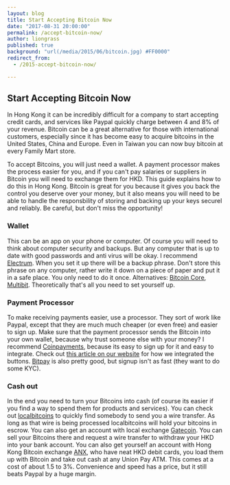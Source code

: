 ```yaml
---
layout: blog
title: Start Accepting Bitcoin Now
date: "2017-08-31 20:00:00"
permalink: /accept-bitcoin-now/
author: liongrass
published: true
background: "url(/media/2015/06/bitcoin.jpg) #FF0000"
redirect_from:
  - /2015-accept-bitcoin-now/

---
```


## Start Accepting Bitcoin Now

In Hong Kong it can be incredibly difficult for a company to start accepting credit cards, and services like Paypal quickly charge between 4 and 8% of your revenue. Bitcoin can be a great alternative for those with international customers, especially since it has become easy to acquire bitcoins in the United States, China and Europe. Even in Taiwan you can now buy bitcoin at every Family Mart store.

To accept Bitcoins, you will just need a wallet. A payment processor makes the process easier for you, and if you can't pay salaries or suppliers in Bitcoin you will need to exchange them for HKD. This guide explains how to do this in Hong Kong. Bitcoin is great for you because it gives you back the control you deserve over your money, but it also means you will need to be able to handle the responsbility of storing and backing up your keys securel and reliably. Be careful, but don't miss the opportunity!

### Wallet
This can be an app on your phone or computer. Of course you will need to think about computer security and backups. But any computer that is up to date with good passwords and anti virus will be okay.
I recommend [Electrum](https://electrum.org/). When you set it up there will be a backup phrase. Don't store this phrase on any computer, rather write it down on a piece of paper and put it in a safe place.
You only need to do it once.
Alternatives: [Bitcoin Core](https://bitcoin.org/en/download), [Multibit](https://www.multibit.org/index.html).
Theoretically that's all you need to set yourself up.

### Payment Processor
To make receiving payments easier, use a processor. They sort of work like Paypal, except that they are much much cheaper (or even free) and easier to sign up. Make sure that the payment processor sends the Bitcoin into your own wallet, because why trust someone else with your money?
I recommend [Coinpayments](https://www.coinpayments.net/index.php), because its easy to sign up for it and easy to integrate.
Check out [this article on our website](https://www.bitcoinhk.org/2015-tuspark-bitcoin-lecture-series/) for how we integrated the buttons.
[Bitpay](https://bitpay.com/) is also pretty good, but signup isn't as fast (they want to do some KYC).

### Cash out
In the end you need to turn your Bitcoins into cash (of course its easier if you find a way to spend them for products and services).
You can check out [localbitcoins](https://localbitcoins.com/) to quickly find somebody to send you a wire transfer. As long as that wire is being processed localbitcoins will hold your bitcoins in escrow.
You can also get an account with local exchange [Gatecoin](https://gatecoin.com/). You can sell your Bitcoins there and request a wire transfer to withdraw your HKD into your bank account.
You can also get yourself an account with Hong Kong Bitcoin exchange [ANX](https://anxbtc.com/), who have neat HKD debit cards, you load them up with Bitcoin and take out cash at any Union Pay ATM. This comes at a cost of about 1.5 to 3%. Convenience and speed has a price, but it still beats Paypal by a huge margin.
